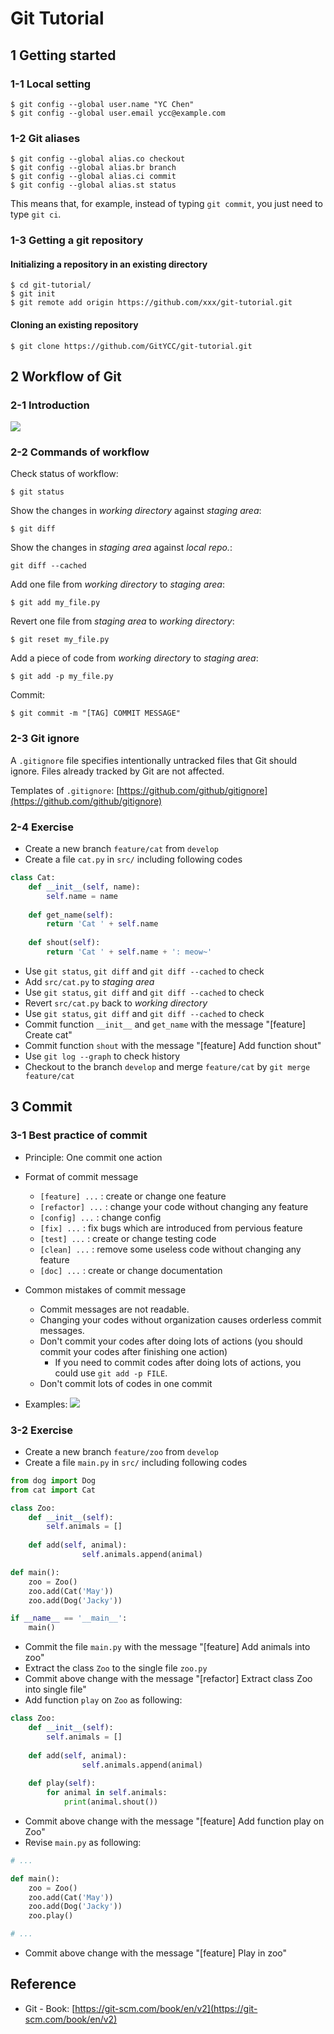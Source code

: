 # Git Tutorial

## 1 Getting started

### 1-1 Local setting

```
$ git config --global user.name "YC Chen"
$ git config --global user.email ycc@example.com
```

### 1-2 Git aliases

```
$ git config --global alias.co checkout
$ git config --global alias.br branch
$ git config --global alias.ci commit
$ git config --global alias.st status
```

This means that, for example, instead of typing `git commit`, you just need to type `git ci`.

### 1-3 Getting a git repository

#### Initializing a repository in an existing directory

```
$ cd git-tutorial/
$ git init
$ git remote add origin https://github.com/xxx/git-tutorial.git
```

#### Cloning an existing repository

```
$ git clone https://github.com/GitYCC/git-tutorial.git
```



## 2 Workflow of Git

### 2-1 Introduction

![](./assets/img_git_workflow.jpeg)

### 2-2 Commands of workflow

Check status of workflow:

```
$ git status
```

Show the changes in *working directory* against *staging area*:

```
$ git diff
```

Show the changes in *staging area* against *local repo.*:

```
git diff --cached
```

Add one file from *working directory* to *staging area*:

```
$ git add my_file.py
```

Revert one file from *staging area* to *working directory*:

```
$ git reset my_file.py
```

Add a piece of code from *working directory* to *staging area*:

```
$ git add -p my_file.py
```

Commit:

```
$ git commit -m "[TAG] COMMIT MESSAGE"
```

### 2-3 Git ignore

A `.gitignore` file specifies intentionally untracked files that Git should ignore. Files already tracked by Git are not affected.

Templates of `.gitignore`: [https://github.com/github/gitignore](https://github.com/github/gitignore)

### 2-4 Exercise

- Create a new branch `feature/cat` from `develop`
- Create a file `cat.py` in `src/` including following codes

```python
class Cat:
    def __init__(self, name):
        self.name = name
    
    def get_name(self):
        return 'Cat ' + self.name
      
    def shout(self):
      	return 'Cat ' + self.name + ': meow~'
```

- Use `git status`, `git diff` and `git diff --cached` to check
- Add `src/cat.py` to *staging area*
- Use `git status`, `git diff` and `git diff --cached` to check
- Revert `src/cat.py` back to *working directory*
- Use `git status`, `git diff` and `git diff --cached` to check
- Commit function `__init__` and `get_name` with the message "[feature] Create cat"
- Commit function `shout` with the message "[feature] Add function shout"
- Use `git log --graph` to check history
- Checkout to the branch `develop` and merge `feature/cat` by `git merge feature/cat`



## 3 Commit

### 3-1 Best practice of commit

- Principle: One commit one action
- Format of commit message
  - `[feature] ...` :  create or change one feature
  - `[refactor] ...` :  change your code without changing any feature
  - `[config] ...` :  change config
  - `[fix] ...` :  fix bugs which are introduced from pervious feature
  - `[test] ...` :  create or change testing code
  - `[clean] ...` :  remove some useless code without changing any feature
  - `[doc] ...` :  create or change documentation

- Common mistakes of commit message

  - Commit messages are not readable.
  - Changing your codes without organization causes orderless commit messages.
  - Don't commit your codes after doing lots of actions (you should commit your codes after finishing one action)
    - If you need to commit codes after doing lots of actions, you could use `git add -p FILE`.
  - Don't commit lots of codes in one commit

- Examples:
  ![](assets/example_commit.png)

### 3-2 Exercise

- Create a new branch `feature/zoo` from `develop`
- Create a file `main.py` in `src/` including following codes

```python
from dog import Dog
from cat import Cat

class Zoo:
    def __init__(self):
        self.animals = []
      
    def add(self, animal):
				self.animals.append(animal)

def main():
  	zoo = Zoo()
    zoo.add(Cat('May'))
    zoo.add(Dog('Jacky'))

if __name__ == '__main__':
  	main()

```

- Commit the file `main.py` with the message "[feature] Add animals into zoo"
- Extract the class `Zoo` to the single file `zoo.py`
- Commit above change with the message "[refactor] Extract class Zoo into single file"
- Add function `play` on `Zoo` as following:

```python
class Zoo:
    def __init__(self):
        self.animals = []
      
    def add(self, animal):
				self.animals.append(animal)
        
    def play(self):
      	for animal in self.animals:
          	print(animal.shout())

```

- Commit above change with the message "[feature] Add function play on Zoo"
- Revise `main.py` as following:

```python
# ...

def main():
  	zoo = Zoo()
    zoo.add(Cat('May'))
    zoo.add(Dog('Jacky'))
    zoo.play()

# ...
```

- Commit above change with the message "[feature] Play in zoo"




## Reference

- Git - Book: [https://git-scm.com/book/en/v2](https://git-scm.com/book/en/v2)

